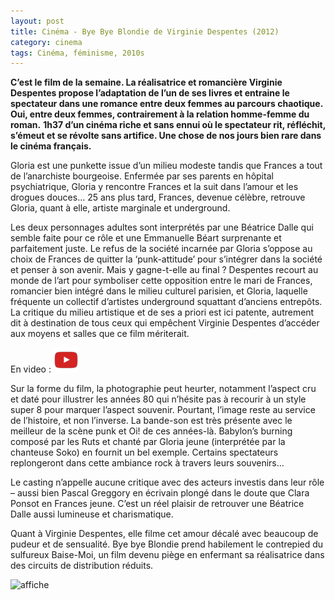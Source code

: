 ```yaml
---
layout: post
title: Cinéma - Bye Bye Blondie de Virginie Despentes (2012)
category: cinema
tags: Cinéma, féminisme, 2010s
---
```

**C’est le film de la semaine. La réalisatrice et romancière Virginie Despentes propose l’adaptation de l’un de ses livres et entraine le spectateur dans une romance entre deux femmes au parcours chaotique. Oui, entre deux femmes, contrairement à la relation homme-femme du roman.** **1h37 d’un cinéma riche et sans ennui où le spectateur rit, réfléchit, s’émeut et se révolte sans artifice. Une chose de nos jours bien rare dans le cinéma français.**

Gloria est une punkette issue d’un milieu modeste tandis que Frances a tout de l’anarchiste bourgeoise. Enfermée par ses parents en hôpital psychiatrique, Gloria y rencontre Frances et la suit dans l’amour et les drogues douces… 25 ans plus tard, Frances, devenue célèbre, retrouve Gloria, quant à elle, artiste marginale et underground.

Les deux personnages adultes sont interprétés par une Béatrice Dalle qui semble faite pour ce rôle et une Emmanuelle Béart surprenante et parfaitement juste. Le refus de la société incarnée par Gloria s’oppose au choix de Frances de quitter la ‘punk-attitude’ pour s’intégrer dans la société et penser à son avenir. Mais y gagne-t-elle au final ? Despentes recourt au monde de l’art pour symboliser cette opposition entre le mari de Frances, romancier bien intégré dans le milieu culturel parisien, et Gloria, laquelle fréquente un collectif d’artistes underground squattant d’anciens entrepôts. La critique du milieu artistique et de ses a priori est ici patente, autrement dit à destination de tous ceux qui empêchent Virginie Despentes d’accéder aux moyens et salles que ce film mériterait.

En video : [![video](/images/youtube.png)](https://www.youtube.com/watch?v=k3SkoTx4auo)

Sur la forme du film, la photographie peut heurter, notamment l’aspect cru et daté pour illustrer les années 80 qui n’hésite pas à recourir à un style super 8 pour marquer l’aspect souvenir. Pourtant, l’image reste au service de l’histoire, et non l’inverse. La bande-son est très présente avec le meilleur de la scène punk et Oi! de ces années-là. Babylon’s burning composé par les Ruts et chanté par Gloria jeune (interprétée par la chanteuse Soko) en fournit un bel exemple. Certains spectateurs replongeront dans cette ambiance rock à travers leurs souvenirs…

Le casting n’appelle aucune critique avec des acteurs investis dans leur rôle – aussi bien Pascal Greggory en écrivain plongé dans le doute que Clara Ponsot en Frances jeune. C’est un réel plaisir de retrouver une Béatrice Dalle aussi lumineuse et charismatique.

Quant à Virginie Despentes, elle filme cet amour décalé avec beaucoup de pudeur et de sensualité. Bye bye Blondie prend habilement le contrepied du sulfureux Baise-Moi, un film devenu piège en enfermant sa réalisatrice dans des circuits de distribution réduits.

![affiche](https://filedn.eu/llqi9IBxlYouGRXYG2xlROb/img/2012/byebyeblondie.jpg)
